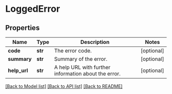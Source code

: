 # LoggedError

## Properties
Name | Type | Description | Notes
------------ | ------------- | ------------- | -------------
**code** | **str** | The error code. | [optional] 
**summary** | **str** | Summary of the error. | [optional] 
**help_url** | **str** | A help URL with further information about the error. | [optional] 

[[Back to Model list]](../README.md#documentation-for-models) [[Back to API list]](../README.md#documentation-for-api-endpoints) [[Back to README]](../README.md)


